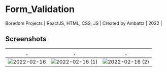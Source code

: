 # Form_Validation
Boredom Projects | ReactJS, HTML, CSS, JS | Created by Ambattz | 2022 |


## Screenshots
.         | .| .
:-------------------------:|:-------------------------:|:-------------------------:
![2022-02-16](https://user-images.githubusercontent.com/69767685/154238295-345f81df-b3f7-4aa0-b819-15ce6d0a4700.png)|![2022-02-16 (1)](https://user-images.githubusercontent.com/69767685/154238309-8cb2bd6c-93c9-49f2-878d-1588335d81b8.png)|![2022-02-16 (2)](https://user-images.githubusercontent.com/69767685/154238311-f759d87f-7e77-4c1d-bf41-10a7ab30ad83.png)
